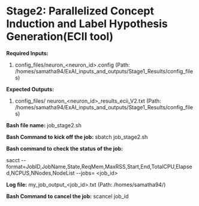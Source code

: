 # Stage2: Parallelized Concept Induction and Label Hypothesis Generation(ECII tool)

**Required Inputs:**

1) config_files/neuron_<neuron_id>.config    (Path: /homes/samatha94/ExAI_inputs_and_outputs/Stage1_Results/config_files)

**Expected Outputs:** 

1) config_files/	neuron_<neuron_id>_results_ecii_V2.txt    (Path: /homes/samatha94/ExAI_inputs_and_outputs/Stage1_Results/config_files)



**Bash file name:** job_stage2.sh

**Bash Command to kick off the job:** sbatch job_stage2.sh

**Bash command to check the status of the job:**

sacct --format=JobID,JobName,State,ReqMem,MaxRSS,Start,End,TotalCPU,Elapsed,NCPUS,NNodes,NodeList --jobs= <job_id>

**Log file:** my_job_output_<job_id>.txt (Path: /homes/samatha94/)

**Bash Command to cancel the job:** scancel job_id
